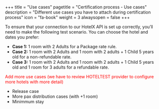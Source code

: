 +++
title = "Use cases"
pagetitle = "Certification process - Use cases"
description = "Different use cases you have to attach during certification process"
icon = "fa-book"
weight = 3
alwaysopen = false
+++

To ensure that your connection to our HotelX API is set up correctly, you’ll need to make
the following test scenario. You can choose the hotel and dates you prefer:

- **Case 1:** 1 room with 2 Adults for a Package rate rule.
- **Case 2:** 1 room with 2 Adults and 1 room with 2 adults + 1 Child 5 years old for a non-refundable rate.
- **Case 3:** 1 room with 2 Adults and 1 room with 2 adults + 1 Child 5 years old and 1 room for 3 adults for a refundable rate.

<span style="color:red">Add more use cases (we have to review HOTELTEST provider to configure more hotels with more detail)</span>

- Release case
- More pax distribution cases (with +1 room)
- Minimmum stay
